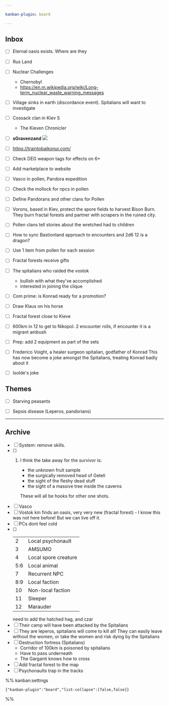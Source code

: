 ```yaml
---

kanban-plugin: board

---
```


## Inbox

- [ ] Eternal oasis exists. Where are they
- [ ] Rus Land
- [ ] Nuclear Challenges
	- Chernobyl
	- https://en.m.wikipedia.org/wiki/Long-term_nuclear_waste_warning_messages
- [ ] Village sinks in earth (discordance event). Spitalians will want to investigate
- [ ] Cossack clan in Kiev S
	- The Kieven Chronicler
- [ ] **sGravenzand**
	![](https://i.imgur.com/JwqFke9.png)
- [ ] https://traintobaikonur.com/
- [ ] Check DEG weapon tags for effects on 6+
- [ ] Add marketplace to website
- [ ] Vasco in pollen, Pandora expedition
- [ ] Check the mollock for npcs in pollen
- [ ] Define Pandorans and other clans for Pollen
- [ ] Vorons, based in Kiev, protect the spore fields to harvest Bison Burn. They burn fractal forests and partner with scrapers in the ruined city.
- [ ] Pollen clans tell stories about the wretched had to children
- [ ] How to sync Bastionland approach to encounters and 2d6 12 is a dragon?
- [ ] Use 1 item from pollen for each session
- [ ] Fractal forests receive gifts
- [ ] The spitalians who raided the vostok
	- bullish with what they've accomplished
	- interested in joining the clique
- [ ] Com prime: is Konrad ready for a promotion?
- [ ] Draw Klaus on his horse
- [ ] Fractal forest close to Kieve
- [ ] 600km in 12 to get to Nikopol. 2 encounter rolls, if encounter it is a migrant ambush
- [ ] Prep: add 2 equipment as part of the sets
- [ ] Frederico Voight, a healer surgeon spitalian, godfather of Konrad
	This has now become a joke amongst the Spitalians, treating Konrad badly about it
- [ ] Isolde's joke


## Themes

- [ ] Starving peasants
- [ ] Sepsis disease (Leperos, pandorians)


***

## Archive

- [ ] System: remove skills.
- [ ] 1. I think the take away for the survivor is:
	    
	    - the unknown fruit sample
	    - the surgically removed head of Geteli
	    - the sight of the fleshy dead stuff
	    - the sight of a massive tree inside the caverns
	    
	    These will all be hooks for other one shots.
- [ ] Vasco
- [ ] Vostok kin finds an oasis, very very new (fractal forest) - I know this was not here before! But we can live off it.
- [ ] PCs dont feel cold
- [ ] |     |                      |
	| --- | -------------------- |
	| 2   | Local psychonault    |
	| 3   | AMSUMO               |
	| 4   | Local spore creature |
	| 5:6 | Local animal         |
	| 7   | Recurrent NPC        |
	| 8:9 | Local faction        |
	| 10  | Non-local faction    |
	| 11  | Sleeper              |
	| 12  | Marauder             |
	need to add the hatched hag, and czar
- [ ] Their camp will have been attacked by the Spitalians
- [ ] They are leperos, spitalians will come to kill all! They can easily leave without the women, or take the women and risk dying by the Spitalians
- [ ] Destruction fortress (Spitalians)
	- Corridor of 100km is poisoned by spitalians
	- Have to pass underneath
	- The Garganti knows how to cross
- [ ] Add fractal forest to the map
- [ ] Psychonaults trap in the tracks

%% kanban:settings
```
{"kanban-plugin":"board","list-collapse":[false,false]}
```
%%